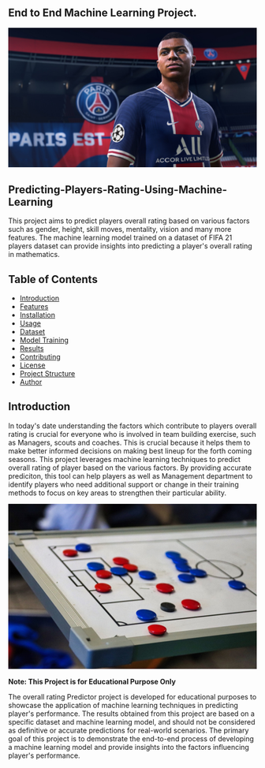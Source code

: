 ## End to End Machine Learning Project.

![Alt text](static/Fifa21.jpg)

## Predicting-Players-Rating-Using-Machine-Learning

This project aims to predict players overall rating based on various factors such as gender, height, skill moves, mentality, vision and many more features. The machine learning model trained on a dataset of FIFA 21 players dataset can provide insights into predicting a player's overall rating in mathematics.

## Table of Contents

- [Introduction](#introduction)
- [Features](#features)
- [Installation](#installation)
- [Usage](#usage)
- [Dataset](#dataset)
- [Model Training](#model-training)
- [Results](#results)
- [Contributing](#contributing)
- [License](#license)
- [Project Structure](#project-structure)
- [Author](#author)

## Introduction

In today's date understanding the factors which contribute to players overall rating is crucial for everyone who is involved in team building exercise, such as Managers, scouts and coaches. This is crucial because it helps them to make better informed decisions on making best lineup for the forth coming seasons. This project leverages machine learning techniques to predict overall rating of player based on the various factors. By providing accurate prediciton, this tool can help players as well as Management department to identify players who need additional support or change in their training methods to focus on key areas to strengthen their particular ability.

![Alt text](static/tactics-gf42d8fb29_1280.jpg)

**Note: This Project is for Educational Purpose Only**

The overall rating Predictor project is developed for educational purposes to showcase the application of machine learning techniques in predicting player's performance. The results obtained from this project are based on a specific dataset and machine learning model, and should not be considered as definitive or accurate predictions for real-world scenarios. The primary goal of this project is to demonstrate the end-to-end process of developing a machine learning model and provide insights into the factors influencing player's performance.